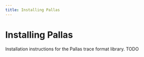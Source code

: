 ```yaml
---
title: Installing Pallas
---
```

# Installing Pallas

Installation instructions for the Pallas trace format library.
TODO
